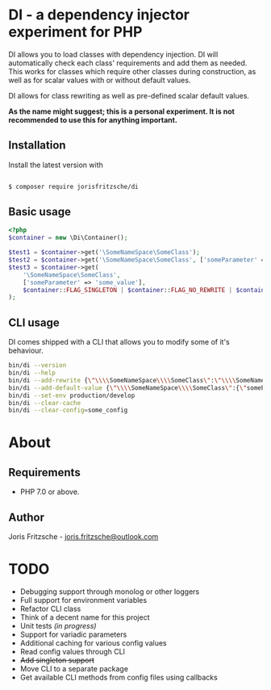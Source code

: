 # DI - a dependency injector experiment for PHP
DI allows you to load classes with dependency injection. DI will automatically check each class' requirements and add them as needed. This works for classes which require other classes during construction, as well as for scalar values with or without default values.

DI allows for class rewriting as well as pre-defined scalar default values.

**As the name might suggest; this is a personal experiment. It is not recommended to use this for anything important.**

## Installation
Install the latest version with

```bash

$ composer require jorisfritzsche/di
```

## Basic usage

```php
<?php
$container = new \Di\Container();

$test1 = $container->get('\SomeNameSpace\SomeClass');
$test2 = $container->get('\SomeNameSpace\SomeClass', ['someParameter' => 'some_value']);
$test3 = $container->get(
    '\SomeNameSpace\SomeClass', 
    ['someParameter' => 'some_value'], 
    $container::FLAG_SINGLETON | $container::FLAG_NO_REWRITE | $container::FLAG_NO_DEFAULT_VALUE | $container::FLAG_NO_CACHE
);

```

## CLI usage
DI comes shipped with a CLI that allows you to modify some of it's behaviour.

```bash
bin/di --version
bin/di --help
bin/di --add-rewrite {\"\\\\SomeNameSpace\\\\SomeClass\":\"\\\\SomeNameSpace\\\\SomeOtherClass\"}
bin/di --add-default-value {\"\\\\SomeNameSpace\\\\SomeClass\":{\"someParameterName\":\"some_default_value\"}}
bin/di --set-env production/develop
bin/di --clear-cache
bin/di --clear-config=some_config

```


# About

## Requirements
* PHP 7.0 or above.

## Author
Joris Fritzsche - joris.fritzsche@outlook.com

# TODO
* Debugging support through monolog or other loggers
* Full support for environment variables
* Refactor CLI class
* Think of a decent name for this project
* Unit tests *(in progress)*
* Support for variadic parameters
* Additional caching for various config values
* Read config values through CLI
* ~~Add singleton support~~
* Move CLI to a separate package
* Get available CLI methods from config files using callbacks